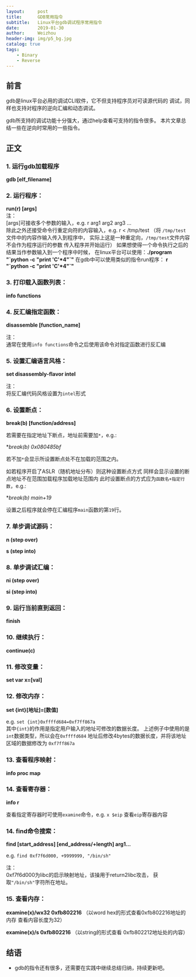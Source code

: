 ```yaml
---
layout:     post
title:      GDB常用指令
subtitle:   Linux平台gdb调试程序常用指令
date:       2019-01-30
author:     Weizhou
header-img: img/p5_bg.jpg
catalog: true
tags:
    - Binary
    - Reverse
---
```


## 前言
gdb是linux平台必用的调试CLI软件，它不但支持程序员对可读源代码的
调试，同样也支持对程序的逆向汇编和动态调试。

gdb所支持的调试功能十分强大，通过help查看可支持的指令很多。
本片文章总结一些在逆向时常用的一些指令。

## 正文

### 1. 运行gdb加载程序
**gdb [elf_filename]**

### 2. 运行程序：
**run(r) [args]** <br>
注：<br>
[args]可接收多个参数的输入，e.g. r arg1 arg2 arg3 ... <br>
除此之外还接受命令行重定向符的内容输入，e.g. r < /tmp/test
（将 `/tmp/test` 文件中的内容作输入传入到程序中，
实际上这是一种重定向，`/tmp/test`文件内容不会作为程序运行的参数
传入程序并开始运行）
如果想使得一个命令执行之后的结果当作参数输入到一个程序中时候，
在linux平台可以使用：<strong>./program "\`python -c "print 'C'*4"\`"</strong>
在gdb中可以使用类似的指令run程序：
<strong>r "\`python -c "print 'C'*4"\`"</strong>

### 3. 打印载入函数列表：
**info functions**

### 4. 反汇编指定函数：
**disassemble [function_name]**


注：<br>
通常在使用`info functions`命令之后使用该命令对指定函数进行反汇编

### 5. 设置汇编语言风格：
**set disassembly-flavor intel**


注：<br>
将反汇编代码风格设置为`intel`形式

### 6. 设置断点：
**break(b) [function/address]**

若需要在指定地址下断点，地址前需要加`*`，e.g.:

**break(b) *0x080485bf**

若不加`*`会显示所设置断点处不在加载的范围之内。

如若程序开启了ASLR（随机地址分布）则这种设置断点方式
同样会显示设置的断点地址不在范围加载程序加载地址范围内
此时设置断点的方式应为`函数名+指定行数`，e.g.:

**break(b) *main+19**

设置之后程序就会停在汇编程序`main`函数的第`19`行。

### 7. 单步调试源码：
**n (step over)**

**s (step into)**

### 8. 单步调试汇编：
**ni (step over)**

**si (step into)**

###	9. 运行当前直到返回：
**finish**

### 10. 继续执行：
**continue(c)**

### 11. 修改变量：
**set var x=[val]**

### 12. 修改内存：
**set {int}[地址]=[数值]**

e.g. `set {int}0xffffd684=0xf7ff867a`<br>
其中`{int}`的作用是指定用户输入的地址可修改的数据长度。
上述例子中使用的是`int`数据类型，所以会在`0xffffd684`
地址后修改4bytes的数据长度，并将该地址区域的数据修改为
`0xf7ff867a`

### 13. 查看程序映射：
**info proc map**

### 14. 查看寄存器：
**info r**

查看指定寄存器时可使用`examine`命令，e.g. `x $eip`
查看`eip`寄存器内容

### 14. find命令搜索：
**find [start_address] [end_address/+length] arg1...**

e.g. `find 0xf7f6d000, +9999999, "/bin/sh"`

注：<br>
0xf7f6d000为libc的启示映射地址，该操用于return2libc攻击，
获取`"/bin/sh"`字符所在地址。

### 15. 查看内存：
**examine(x)/wx32 0xfb802216**
（以word hex的形式查看0xfb802216地址的内存 查看内容长度为32）

**examine(x)/s 0xfb802216**
（以string的形式查看 0xfb802212地址处的内容）


## 结语
- gdb的指令还有很多，还需要在实践中继续总结归纳，持续更新吧。
